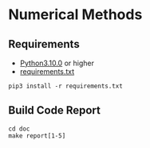 # Numerical Methods

## Requirements

* [Python3.10.0](https://www.python.org/downloads/release/python-3100/) or higher
* [requirements.txt](./requirements.txt)

```
pip3 install -r requirements.txt
```

## Build Code Report

```
cd doc
make report[1-5]
```
